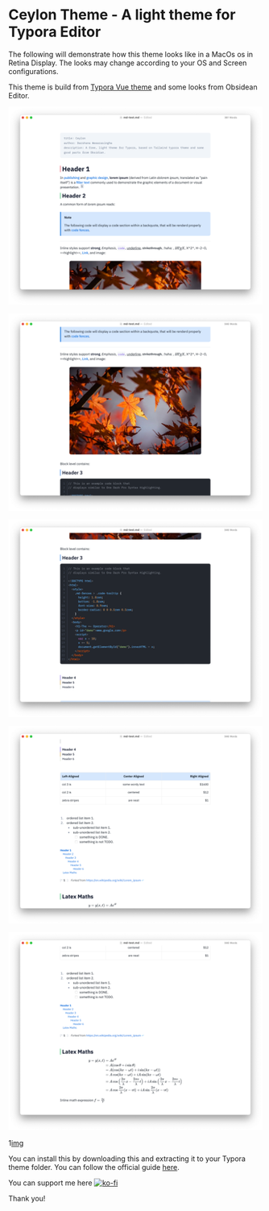 # Ceylon Theme - A light theme for Typora Editor

The following will demonstrate how this theme looks like in a MacOs os in Retina Display. The looks may change according to your OS and Screen configurations.

This theme is build from [Typora Vue theme](https://github.com/blinkfox/typora-vue-theme) and some looks from Obsidean Editor.

![img](./img/SCR-20240219-ubhu.png)

![img](./img/SCR-20240219-ubss.png)

![img](./img/SCR-20240219-ubul.png)

![img](./img/SCR-20240219-ubwx.png)

![img](./img/SCR-20240219-ubxw.png)

1[img](./img/SCR-20240303-kcps.png)

You can install this by downloading this and extracting it to your Typora theme folder. You can follow the official guide [here](https://theme.typora.io/doc/Install-Theme/).

You can support me here [![ko-fi](https://ko-fi.com/img/githubbutton_sm.svg)](https://ko-fi.com/G2G2UOIB9)

Thank you!